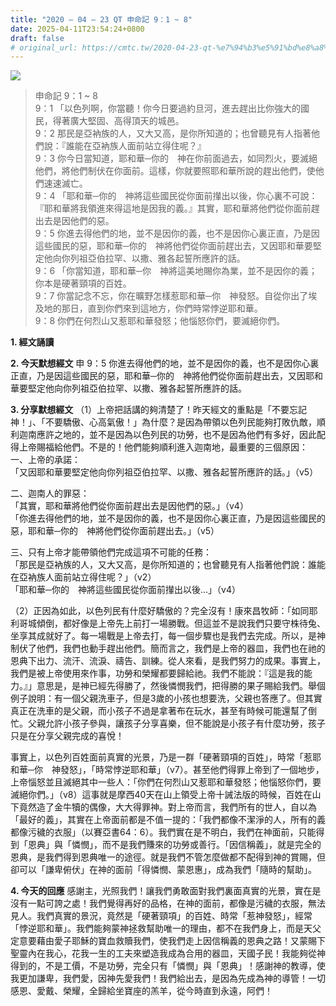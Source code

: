 ```yaml
---
title: "2020 – 04 – 23 QT 申命記 9：1 ~ 8"
date: 2025-04-11T23:54:24+0800
draft: false
# original_url: https://cmtc.tw/2020-04-23-qt-%e7%94%b3%e5%91%bd%e8%a8%98-9%ef%bc%9a1-8
---
```


![](/images/qt.jpg)
> 申命記 9：1 ~ 8  
> 9：1 「以色列啊，你當聽！你今日要過約旦河，進去趕出比你強大的國民，得著廣大堅固、高得頂天的城邑。  
> 9：2 那民是亞衲族的人，又大又高，是你所知道的；也曾聽見有人指著他們說：『誰能在亞衲族人面前站立得住呢？』  
> 9：3 你今日當知道，耶和華─你的　神在你前面過去，如同烈火，要滅絕他們，將他們制伏在你面前。這樣，你就要照耶和華所說的趕出他們，使他們速速滅亡。  
> 9：4 「耶和華─你的　神將這些國民從你面前攆出以後，你心裏不可說：『耶和華將我領進來得這地是因我的義。』其實，耶和華將他們從你面前趕出去是因他們的惡。  
> 9：5 你進去得他們的地，並不是因你的義，也不是因你心裏正直，乃是因這些國民的惡，耶和華─你的　神將他們從你面前趕出去，又因耶和華要堅定他向你列祖亞伯拉罕、以撒、雅各起誓所應許的話。  
> 9：6 「你當知道，耶和華─你　神將這美地賜你為業，並不是因你的義；你本是硬著頸項的百姓。  
> 9：7 你當記念不忘，你在曠野怎樣惹耶和華─你　神發怒。自從你出了埃及地的那日，直到你們來到這地方，你們時常悖逆耶和華。  
> 9：8 你們在何烈山又惹耶和華發怒；他惱怒你們，要滅絕你們。

**1. 經文誦讀**

**2.  今天默想經文**
申 9：5 你進去得他們的地，並不是因你的義，也不是因你心裏正直，乃是因這些國民的惡，耶和華─你的　神將他們從你面前趕出去，又因耶和華要堅定他向你列祖亞伯拉罕、以撒、雅各起誓所應許的話。

**3. 分享默想經文**
（1）上帝把話講的夠清楚了！昨天經文的重點是「不要忘記神！」、「不要驕傲、心高氣傲！」為什麼？是因為帶領以色列民能夠打敗仇敵，順利迦南應許之地的，並不是因為以色列民的功勞，也不是因為他們有多好，因此配得上帝賜福給他們。不是的！他們能夠順利進入迦南地，最重要的三個原因：  
一、上帝的承諾：  
「又因耶和華要堅定他向你列祖亞伯拉罕、以撒、雅各起誓所應許的話。」（v5）

二、迦南人的罪惡：  
「其實，耶和華將他們從你面前趕出去是因他們的惡。」（v4）  
「你進去得他們的地，並不是因你的義，也不是因你心裏正直，乃是因這些國民的惡，耶和華─你的　神將他們從你面前趕出去。」（v5）

三、只有上帝才能帶領他們完成這項不可能的任務：  
「那民是亞衲族的人，又大又高，是你所知道的；也曾聽見有人指著他們說：誰能在亞衲族人面前站立得住呢？」（v2）  
「耶和華─你的　神將這些國民從你面前攆出以後…」（v4）

（2）正因為如此，以色列民有什麼好驕傲的？完全沒有！康來昌牧師：「如同耶利哥城傾倒，都好像是上帝先上前打一場勝戰。但這並不是說我們只要守株待兔、坐享其成就好了。每一場戰是上帝去打，每一個步驟也是我們去完成。所以，是神制伏了他們，我們也動手趕出他們。簡而言之，我們是上帝的器皿，我們也在祂的恩典下出力、流汗、流淚、禱告、訓練。從人來看，是我們努力的成果。事實上，我們是被上帝使用來作事，功勞和榮耀都要歸給祂。我們不能說：『這是我的能力。』」意思是，是神已經先得勝了，然後憐憫我們，把得勝的果子賜給我們。舉個例子說明：有一個父親洗車子，但是3歲的小孩也想要洗，父親也答應了。但其實真正在洗車的是父親，而小孩子不過是拿著布在玩水，甚至有時候可能還幫了倒忙。父親允許小孩子參與，讓孩子分享喜樂，但不能說是小孩子有什麼功勞，孩子只是在分享父親完成的喜悅！

事實上，以色列百姓面前真實的光景，乃是一群「硬著頸項的百姓」，時常「惹耶和華─你　神發怒」，「時常悖逆耶和華」（v7）。甚至他們得罪上帝到了一個地步，上帝惱怒並且滅絕其中一些人：「你們在何烈山又惹耶和華發怒；他惱怒你們，要滅絕你們。」（v8）這事就是摩西40天在山上領受上帝十誡法版的時候，百姓在山下竟然造了金牛犢的偶像，大大得罪神。對上帝而言，我們所有的世人，自以為「最好的義」，其實在上帝面前都是不值一提的：「我們都像不潔淨的人，所有的義都像污穢的衣服」（以賽亞書64：6）。我們實在是不明白，我們在神面前，只能得到「恩典」與「憐憫」，而不是我們賺來的功勞或善行。「因信稱義」，就是完全的恩典，是我們得到恩典唯一的途徑。就是我們不管怎麼做都不配得到神的賞賜，但卻可以「謙卑俯伏」在神的面前「得憐憫、蒙恩惠」，成為我們「隨時的幫助」。

**4. 今天的回應**
感謝主，光照我們！讓我們勇敢面對我們裏面真實的光景，實在是沒有一點可誇之處！我們覺得再好的品格，在神的面前，都像是污穢的衣服，無法見人。我們真實的景況，竟然是「硬著頸項」的百姓、時常「惹神發怒」，經常「悖逆耶和華」。我們能夠蒙神拯救幫助唯一的理由，都不在我們身上，而是天父定意要藉由愛子耶穌的寶血救贖我們，使我們走上因信稱義的恩典之路！又蒙賜下聖靈內在我心，花我一生的工夫來塑造我成為合用的器皿，天國子民！我能夠從神得到的，不是工價，不是功勞，完全只有「憐憫」與「恩典」！感謝神的教導，使我更加謙卑，我們愛，因神先愛我們！我們給出去，是因為先成為神的導管！一切感恩、愛戴、榮耀，全歸給坐寶座的羔羊，從今時直到永遠，阿們！
